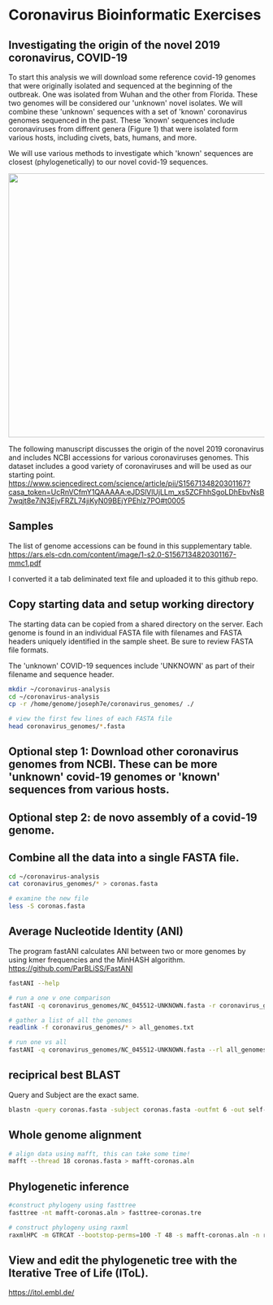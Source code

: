 # Coronavirus Bioinformatic Exercises


## Investigating the origin of the novel 2019 coronavirus, COVID-19


To start this analysis we will download some reference covid-19 genomes that were originally isolated and sequenced at the beginning of the outbreak. One was isolated from Wuhan and the other from Florida. These two genomes will be considered our 'unknown' novel isolates. We will combine these 'unknown' sequences with a set of 'known' coronavirus genomes sequenced in the past. These 'known' sequences include coronaviruses from diffrent genera (Figure 1) that were isolated form various hosts, including civets, bats, humans, and more. 

We will use various methods to investigate which 'known' sequences are closest (phylogenetically) to our novel covid-19 sequences.

<img src="https://cmr.asm.org/content/cmr/28/2/465/F7.large.jpg" width="520">


The following manuscript discusses the origin of the novel 2019 coronavirus and includes NCBI accessions for various coronaviruses genomes. This dataset includes a good variety of coronaviruses and will be used as our starting point. 
https://www.sciencedirect.com/science/article/pii/S1567134820301167?casa_token=UcRnVCfmY1QAAAAA:eJDSlVlUjLLm_xs5ZCFhhSgoLDhEbvNsB7wqjt8e7iN3EjvFRZL74jiKyN09BEjYPEhlz7PO#t0005


## Samples
The list of genome accessions can be found in this supplementary table. https://ars.els-cdn.com/content/image/1-s2.0-S1567134820301167-mmc1.pdf


I converted it a tab deliminated text file and uploaded it to this github repo.


## Copy starting data and setup working directory

The starting data can be copied from a shared directory on the server. Each genome is found in an individual FASTA file with filenames and FASTA headers uniquely identified in the sample sheet. Be sure to review FASTA file formats.

The 'unknown' COVID-19 sequences include 'UNKNOWN' as part of their filename and sequence header.

```bash
mkdir ~/coronavirus-analysis
cd ~/coronavirus-analysis
cp -r /home/genome/joseph7e/coronavirus_genomes/ ./

# view the first few lines of each FASTA file
head coronavirus_genomes/*.fasta

```

## Optional step 1: Download other coronavirus genomes from NCBI. These can be more 'unknown' covid-19 genomes or 'known' sequences from various hosts.


## Optional step 2: **de novo** assembly of a covid-19 genome.


## Combine all the data into a single FASTA file. 

```bash
cd ~/coronavirus-analysis
cat coronavirus_genomes/* > coronas.fasta

# examine the new file
less -S coronas.fasta

```

## Average Nucleotide Identity (ANI)

The program fastANI calculates ANI between two or more genomes by using kmer frequencies and the MinHASH algorithm.
https://github.com/ParBLiSS/FastANI

```bash
fastANI --help

# run a one v one comparison
fastANI -q coronavirus_genomes/NC_045512-UNKNOWN.fasta -r coronavirus_genomes/AY515512.fasta -o NC_045512_v_AY515512.txt --fragLen 200

# gather a list of all the genomes
readlink -f coronavirus_genomes/* > all_genomes.txt

# run one vs all
fastANI -q coronavirus_genomes/NC_045512-UNKNOWN.fasta --rl all_genomes.txt -o NC_045512_v_all.txt --fragLen 200

```
## reciprical best BLAST
Query and Subject are the exact same. 

```bash
blastn -query coronas.fasta -subject coronas.fasta -outfmt 6 -out self-blast-format6.txt
```

## Whole genome alignment

```bash
# align data using mafft, this can take some time!
mafft --thread 18 coronas.fasta > mafft-coronas.aln
```

## Phylogenetic inference

```bash
#construct phylogeny using fasttree
fasttree -nt mafft-coronas.aln > fasttree-coronas.tre

# construct phylogeny using raxml
raxmlHPC -m GTRCAT --bootstop-perms=100 -T 48 -s mafft-coronas.aln -n raxml-tree.tre -p 7
```


## View and edit the phylogenetic tree with the Iterative Tree of Life (IToL).
https://itol.embl.de/
